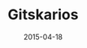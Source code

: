 ---
title: Gitskarios
modal-id: 7
date: 2015-04-18
image-home: gitskarios/home.png
alt-home: Gitskarios Logo
image-modal: gitskarios/modal.png
alt-modal: Gitskarios Screenshot
project-date: 2015-04-18
category: Java / Android
link: http://gitskarios.com
description: Gitskarios is a GitHub client for Android.  Designed using Google's Material Design guidelines, Gitskarios brings a clean and fresh browser for GitHub.<br><br>My only contribution so far to the project is a small bugfix for hardware menu buttons, but I hope to be able to make some more contributions in the future.
---